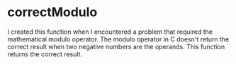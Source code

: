 # correctModulo #

I created this function when I encountered a problem that required the mathematical modulo operator. 
The modulo operator in C doesn't return the correct result when two negative numbers are the operands. 
This function returns the correct result. 
